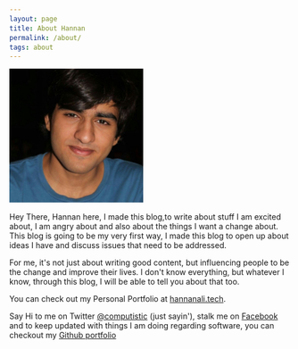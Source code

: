 ```yaml
---
layout: page
title: About Hannan
permalink: /about/
tags: about
---
```

<!--My pic-->
<img src="/images/hannan.jpg" width="240px" height="240px" alt="Hanna's Display Picture" />

<!--Write about content here-->
Hey There, Hannan here, I made this blog,to write about stuff I am excited about, I am angry about and also about the things I want a change about. This blog is going to be my very first way, I made this blog to open up about ideas I have and discuss issues that need to be addressed.

For me, it's not just about writing good content, but influencing people to be the change and improve their lives. I don't know everything, but whatever I know, through this blog, I will be able to tell you about that too.

You can check out my Personal Portfolio at [hannanali.tech](https://hannanali.tech).

Say Hi to me on Twitter [@computistic](https://twitter.com/computistic) (just sayin'), stalk me on [Facebook](https://facebook.com/abdulhannanali) and to keep updated with things I am doing regarding software, you can checkout my [Github portfolio](https://github.com/abdulhannanali)